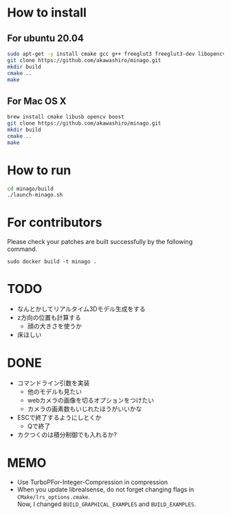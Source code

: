 # How to install
## For ubuntu 20.04
```bash
sudo apt-get -y install cmake gcc g++ freeglut3 freeglut3-dev libopencv-dev libboost-dev xorg-dev libglu1-mesa-dev software-properties-common libboost-program-options-dev apt-utils libusb-1.0-0-dev
git clone https://github.com/akawashiro/minago.git
mkdir build
cmake ..
make
```
## For Mac OS X
```bash
brew install cmake libusb opencv boost
git clone https://github.com/akawashiro/minago.git
mkdir build
cmake ..
make
```

# How to run
```bash
cd minago/build
./launch-minago.sh  
```

# For contributors
Please check your patches are built successfully by the following command.
```
sudo docker build -t minago .
```

# TODO
- なんとかしてリアルタイム3Dモデル生成をする
- z方向の位置も計算する  
    - 顔の大きさを使うか  
- 床ほしい  

# DONE
- コマンドライン引数を実装  
    - 他のモデルも見たい  
    - webカメラの画像を切るオプションをつけたい  
    - カメラの画素数もいじれたほうがいいかな  
- ESCで終了するようにしとくか
    - Qで終了
- カクつくのは積分制御でも入れるか?  

# MEMO
- Use TurboPFor-Integer-Compression in compression
- When you update librealsense, do not forget changing flags in `CMake/lrs_options.cmake`.  
  Now, I changed `BUILD_GRAPHICAL_EXAMPLES` and `BUILD_EXAMPLES`.
